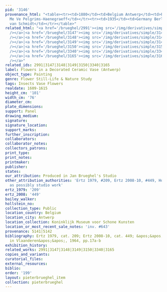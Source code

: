 ```yaml
---
pid: '3146'
provenance_html: "<table><tr><td>1880</td><td>Belgium Antwerp</td><td>Purchased from
  Me Ve Pelgrims-Haenegraeff</td></tr><tr><td>1935</td><td>Germany Berlin</td><td>G.
  van Schmidt</td></tr></table>"
related_html: "<a href='/brueghel/2991'><img src='/img/derivatives/simple/2991/thumbnail.jpg'
  /></a>|<a href='/brueghel/3147'><img src='/img/derivatives/simple/3147/thumbnail.jpg'
  /></a>|<a href='/brueghel/3148'><img src='/img/derivatives/simple/3148/thumbnail.jpg'
  /></a>|<a href='/brueghel/3149'><img src='/img/derivatives/simple/3149/thumbnail.jpg'
  /></a>|<a href='/brueghel/3150'><img src='/img/derivatives/simple/3150/thumbnail.jpg'
  /></a>|<a href='/brueghel/3340'><img src='/img/derivatives/simple/3340/thumbnail.jpg'
  /></a>|<a href='/brueghel/3165'><img src='/img/derivatives/simple/3165/thumbnail.jpg'
  /></a>"
related_ids: 2991|3147|3148|3149|3150|3340|3165
label: Flowers in a Decorated Ceramic Vase (Antwerp)
object_type: Painting
genre: Flower Still-Life & Nature Study
tags: Insects Vase Flowers
realdate: 1609-1615
height_cm: '101'
width_cm: '76'
diameter_cm:
plate_dimensions:
support: Panel
drawing_medium:
signature:
signature_location:
support_marks:
further_inscription:
collaborators:
collaborator_notes:
collectors_patrons:
print_type:
print_notes:
printmaker:
publisher:
states:
our_attribution: Produced in Jan Brueghel's Studio
other_attribution_authorities: 'Ertz 1979, #209, Ertz 2008-10, #449, Honig database
  as possibly studio work'
ertz_1979: '209'
ertz_2008: '449'
bailey_walker:
hollstein_no:
collection_type: Public
location_country: Belgium
location_city: Antwerp
location_collection: Koninklijk Museum voor Schone Kunsten
location_or_most_recent_sale_notes: 'inv. #643'
provenance: 5141|5142
bibliography: Ertz 1979, cat. 209; Ertz 2008-10, cat. 449; &apos;&apos;Openbaar Kunstbezit
  in Vlaanderen&apos;&apos;, 1964, pp.17a-b
exhibition_history:
related_works: 2991|3147|3148|3149|3150|3340|3165
copies_and_variants:
curatorial_files:
external_resources:
biblio:
order: '199'
layout: pieterbrueghel_item
collection: pieterbrueghel
---
```

